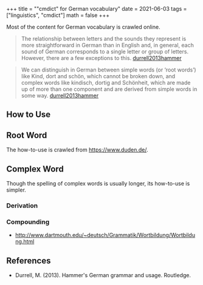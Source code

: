+++
title = "\"cmdict\" for German vocabulary"
date = 2021-06-03
tags = ["linguistics", "cmdict"]
math = false
+++

Most of the content for German vocabulary is crawled online.

<!--more-->

> The relationship between letters and the sounds they represent is more
> straightforward in German than in English and, in general, each sound of
> German corresponds to a single letter or group of letters. However, there are
> a few exceptions to this. [durrell2013hammer](#references)

> We can distinguish in German between simple words (or ‘root words’) like
> Kind, dort and schön, which cannot be broken down, and complex words like
> kindisch, dortig and Schönheit, which are made up of more than one component
> and are derived from simple words in some way.
> [durrell2013hammer](#references)

## How to Use

## Root Word

The how-to-use is crawled from https://www.duden.de/.

## Complex Word

Though the spelling of complex words is usually longer, its how-to-use is
simpler.

### Derivation

### Compounding

- http://www.dartmouth.edu/~deutsch/Grammatik/Wortbildung/Wortbildung.html


## References

- Durrell, M. (2013). Hammer's German grammar and usage. Routledge.
